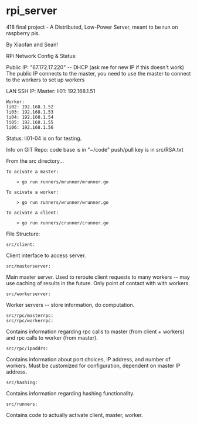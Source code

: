 rpi_server
==========

418 final project - A Distributed, Low-Power Server, meant to be run on raspberry pis.

By Xiaofan and Sean!

RPi Network Config & Status:

  Public IP:
    "67.172.17.220" -- DHCP 
    (ask me for new IP if this doesn't work)
    The public IP connects to the master, 
    you need to use the master to connect to 
    the workers to set up workers

  LAN SSH IP:
    Master:
    li01: 192.168.1.51
    
    Worker:
    li02: 192.168.1.52
    li03: 192.168.1.53
    li04: 192.168.1.54
    li05: 192.168.1.55
    li06: 192.168.1.56

  Status: 
    li01-04 is on for testing.

  Info on GIT Repo:
    code base is in "~/code"
    push/pull key is in src/RSA.txt



From the src directory...

    To acivate a master:
    
        > go run runners/mrunner/mrunner.go
        
    To acivate a worker:
    
        > go run runners/wrunner/wrunner.go
        
    To acivate a client:
    
        > go run runners/crunner/crunner.go
        
File Structure:

    src/client:

Client interface to access server.

    src/masterserver:
    
Main master server. Used to reroute client requests to many 
    workers -- may use caching of results in the future. Only point of contact with 
    with workers.

    src/workerserver:
Worker servers -- store information, do computation.

    src/rpc/masterrpc:
    src/rpc/workerrpc:
Contains information regarding rpc calls to master (from client + workers) and 
    rpc calls to worker (from master).

    src/rpc/ipaddrs:

Contains information about port choices, IP address, and number of workers.
    Must be customized for configuration, dependent on master IP address.

    src/hashing:
Contains information regarding hashing functionality.

    src/runners:
Contains code to actually activate client, master, worker.


